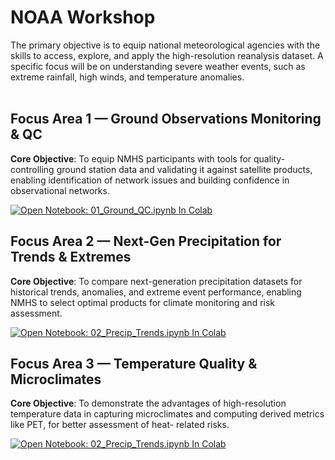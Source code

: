 # NOAA Workshop

The primary objective is to equip national meteorological agencies with the skills to access, explore, and apply the high-resolution reanalysis dataset. A specific focus will be on understanding severe weather events, such as extreme rainfall, high winds, and temperature anomalies.<br><br>

## Focus Area 1 — Ground Observations Monitoring &amp; QC
**Core Objective**: To equip NMHS participants with tools for quality-controlling ground station
data and validating it against satellite products, enabling identification of network issues and
building confidence in observational networks. <br>


[![Open Notebook: 01_Ground_QC.ipynb In Colab](https://colab.research.google.com/assets/colab-badge.svg)](https://colab.research.google.com/github/TAHMO/NOAA/blob/main/01_Ground_QC_improved_v5.ipynb)

## Focus Area 2 — Next-Gen Precipitation for Trends & Extremes
**Core Objective**: To compare next-generation precipitation datasets for historical trends,
anomalies, and extreme event performance, enabling NMHS to select optimal products for
climate monitoring and risk assessment.


[![Open Notebook: 02_Precip_Trends.ipynb In Colab](https://colab.research.google.com/assets/colab-badge.svg)](https://colab.research.google.com/github/TAHMO/NOAA/blob/main/NOAA_Rainfall_Skill_Explorer_v2.ipynb)


## Focus Area 3 — Temperature Quality & Microclimates
**Core Objective**: To demonstrate the advantages of high-resolution temperature data in capturing microclimates and computing derived metrics like PET, for better assessment of heat- related risks.

[![Open Notebook: 02_Precip_Trends.ipynb In Colab](https://colab.research.google.com/assets/colab-badge.svg)](https://colab.research.google.com/github/TAHMO/NOAA/blob/main/03_Temperature_Quality_PET.ipynb)


<br>
<br>
<br>

<!--  
Use the Google Colab as the notebook to be able to run the activities of the workshop<br>

[![Open In Colab](https://colab.research.google.com/assets/colab-badge.svg)](https://colab.research.google.com/drive/1hkuUbjgdmrFCER621sb3dSwkrW26EZGN?usp=sharing)

###  Objectives
1. Understanding and Accessing the data in Ghana, Kenya and ZImbabwe (CBAM, ERA5, CHIRPS, TAMSAT, TAHMO and GHCNd ground stations)
2. Applying the data to Severe weather forecasting
<br>

## Understanding the data
### Ground Weather Data
1. TAHMO (Trans-African Hydro-Meteorological Observatory)
  - Provides high-resolution weather and climate data collected from a network of ground stations across Africa. <br>
  [TAHMO Website](https://tahmo.org/)

2. Global Historical Climatology Network daily (GHCNd)
  - The Global Historical Climatology Network daily (GHCNd) is an integrated database of daily climate summaries from land surface stations across the globe
  - GHCNd contains records from more than 100,000 stations in 180 countries and territories.<br>
  [NCEI Ground Stations](https://www.ncei.noaa.gov/products/land-based-station/global-historical-climatology-network-daily)

### Satellite Products
3. IMERG Data
     - (Precipiation data provided by NASA)
5. TAMSAT (Tropical Applications of Meteorology using SATellite data)
    - Enhances the capacity of African meteorological agencies and other organisations by providing and supporting the use of satellite-based rainfall estimates, soil moisture estimates and forecasts, and related data products.<br>
  [TAMSAT Website](https://research.reading.ac.uk/tamsat/)

5. CHIRPS (Climate Hazards Group InfraRed Precipitation with Station Data)
    - CHIRPS incorporates 0.05° resolution satellite imagery with insitu station data to create gridded rainfall time series for trend analysis and seasonal drought monitoring. <BR>
  [CHIRPS Website](https://www.icpac.net/data-center/chirps/)

### Reanalysis Datasets

6. CBAM
    - Offers data and analytical tools for monitoring and assessing climate and environmental conditions.

7. ECMWF Reanalysis v5 (ERA5) and ERA5-Land
    - Provides a comprehensive, global reanalysis of historical weather and climate data from the European Centre for Medium-Range Weather Forecasts.<br>
  [ERA5 Website](https://www.ecmwf.int/en/forecasts/dataset/ecmwf-reanalysis-v5)

### Weather Forecasting

8. Google Forecasting 
   - An ensemble of Google's weather forecasting (GraphCast and GenCast)
   - Provides a 10 day forecast
9. CBAM Forecasting
    - This is provided by Tomorrow.io

### Requirements
- API access to TAHMO
- API Access to CBAM
- Token Access from NCEI
- Google Account
=======

